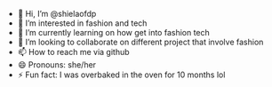 - 👋 Hi, I’m @shielaofdp
- 👀 I’m interested in fashion and tech
- 🌱 I’m currently learning on how get into fashion tech
- 💞️ I’m looking to collaborate on different project that involve fashion
- 📫 How to reach me via github
- 😄 Pronouns: she/her
- ⚡ Fun fact: I was overbaked in the oven for 10 months lol

<!---
shielaofdp/shielaofdp is a ✨ special ✨ repository because its `README.md` (this file) appears on your GitHub profile.
You can click the Preview link to take a look at your changes.
--->
